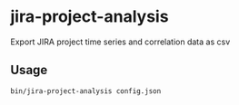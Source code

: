 jira-project-analysis
=====================

Export JIRA project time series and correlation data as csv

Usage
-----

```
bin/jira-project-analysis config.json
```
